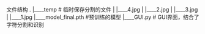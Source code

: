 文件结构
.
|____temp # 临时保存分割的文件
| |____4.jpg
| |____2.jpg
| |____3.jpg
| |____1.jpg
|____model_final.pth #预训练的模型
|____GUI.py # GUI界面，结合了字符分割和识别